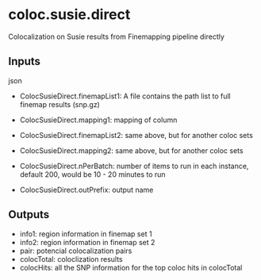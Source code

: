 # coloc.susie.direct
Colocalization on Susie results from Finemapping pipeline directly

## Inputs
json
* ColocSusieDirect.finemapList1: A file contains the path list to full finemap results (snp.gz)
* ColocSusieDirect.mapping1: mapping of column

* ColocSusieDirect.finemapList2:  same above, but for another coloc sets
* ColocSusieDirect.mapping2:  same above, but for another coloc sets

* ColocSusieDirect.nPerBatch: number of items to run in each instance, default 200, would be 10 - 20 minutes to run
* ColocSusieDirect.outPrefix: output name

## Outputs
* info1: region information in finemap set 1
* info2: region information in finemap set 2
* pair:  potencial colocalization pairs
* colocTotal: coloclization results
* colocHits: all the SNP information for the top coloc hits in colocTotal
